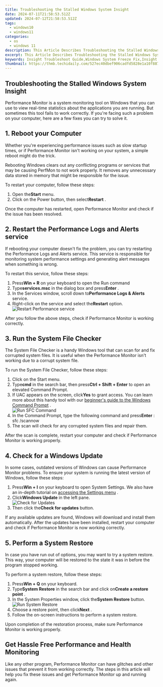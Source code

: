 ```yaml
---
title: Troubleshooting the Stalled Windows System Insight
date: 2024-07-11T21:58:53.512Z
updated: 2024-07-12T21:58:53.512Z
tags:
  - windows10
  - windows11
categories:
  - os
  - windows 11
description: This Article Describes Troubleshooting the Stalled Windows System Insight
excerpt: This Article Describes Troubleshooting the Stalled Windows System Insight
keywords: Insight Troubleshoot Guide,Windows System Freeze Fix,Insight Error Analysis,Fixing Insight Logs,Insight Performance Halt,Resolving Insight Crashes,Insight Diagnostic Tools
thumbnail: https://thmb.techidaily.com/527ec40dbef906cadfd5828e1a10f887ec75fd463af4e51940397e62459c5f66.jpg
---
```


## Troubleshooting the Stalled Windows System Insight

 Performance Monitor is a system monitoring tool on Windows that you can use to view real-time statistics about the applications you are running. But sometimes this tool fails to work correctly. If you're facing such a problem on your computer, here are a few fixes you can try to solve it.

## 1\. Reboot your Computer

 Whether you're experiencing performance issues such as slow startup times, or if Performance Monitor isn't working on your system, a simple reboot might do the trick.

 Rebooting Windows clears out any conflicting programs or services that may be causing PerfMon to not work properly. It removes any unnecessary data stored in memory that might be responsible for the issue.

To restart your computer, follow these steps:

1. Open the**Start** menu.
2. Click on the Power button, then select**Restart** .

 Once the computer has restarted, open Performance Monitor and check if the issue has been resolved.

## 2\. Restart the Performance Logs and Alerts service

 If rebooting your computer doesn't fix the problem, you can try restarting the Performance Logs and Alerts service. This service is responsible for monitoring system performance settings and generating alert messages when something is wrong.

To restart this service, follow these steps:

1. Press**Win + R** on your keyboard to open the Run command
2. Type**services.msc** in the dialog box and press**Enter** .
3. In the Services window, scroll down to**Performance Logs & Alerts** service.
4. Right-click on the service and select the**Restart** option.  
![Restart Performance service](https://static1.makeuseofimages.com/wordpress/wp-content/uploads/2023/01/restart-performance-service.jpg)

 After you follow the above steps, check if Performance Monitor is working correctly.

## 3\. Run the System File Checker

 The System File Checker is a handy Windows tool that can scan for and fix corrupted system files. It is useful when the Performance Monitor isn't working due to a corrupt system file.

To run the System File Checker, follow these steps:

1. Click on the Start menu.
2. Type**cmd** in the search bar, then press**Ctrl + Shift + Enter** to open an elevated Command Prompt.
3. If UAC appears on the screen, click**Yes** to grant access. You can learn more about this handy tool with our [beginner's guide to the Windows Command Prompt](https://www.makeuseof.com/tag/a-beginners-guide-to-the-windows-command-line/) .  
![Run SFC Command](https://static1.makeuseofimages.com/wordpress/wp-content/uploads/2023/01/run-sfc-command.jpg)
4. In the Command Prompt, type the following command and press**Enter** :  
sfc /scannow
5. The scan will check for any corrupted system files and repair them.

 After the scan is complete, restart your computer and check if Performance Monitor is working properly.

## 4\. Check for a Windows Update

 In some cases, outdated versions of Windows can cause Performance Monitor problems. To ensure your system is running the latest version of Windows, follow these steps:

1. Press**Win + I** on your keyboard to open System Settings. We also have an in-depth tutorial on [accessing the Settings menu](https://www.makeuseof.com/windows-ways-to-open-system-settings/) .
2. Click**Windows Update** in the left pane.  
![Check for Updates](https://static1.makeuseofimages.com/wordpress/wp-content/uploads/2023/01/check-for-updates.jpg)
3. Then click the**Check for updates** button.

 If any available updates are found, Windows will download and install them automatically. After the updates have been installed, restart your computer and check if Performance Monitor is now working correctly.

## 5\. Perform a System Restore

 In case you have run out of options, you may want to try a system restore. This way, your computer will be restored to the state it was in before the program stopped working.

To perform a system restore, follow these steps:

1. Press**Win + Q** on your keyboard.
2. Type**System Restore** in the search bar and click on**Create a restore point** .
3. In the System Properties window, click the**System Restore** button.  
![Run System Restore](https://static1.makeuseofimages.com/wordpress/wp-content/uploads/2023/01/run-system-restore.jpg)
4. Choose a restore point, then click**Next** .
5. Follow the on-screen instructions to perform a system restore.

 Upon completion of the restoration process, make sure Performance Monitor is working properly.

## Get Hassle Free Performance and Health Monitoring

 Like any other program, Performance Monitor can have glitches and other issues that prevent it from working correctly. The steps in this article will help you fix these issues and get Performance Monitor up and running again.


<ins class="adsbygoogle"
     style="display:block"
     data-ad-format="autorelaxed"
     data-ad-client="ca-pub-7571918770474297"
     data-ad-slot="1223367746"></ins>



<ins class="adsbygoogle"
     style="display:block"
     data-ad-client="ca-pub-7571918770474297"
     data-ad-slot="8358498916"
     data-ad-format="auto"
     data-full-width-responsive="true"></ins>




